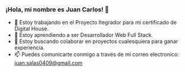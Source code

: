 ### ¡Hola, mi nombre es Juan Carlos! 👋
- 🔭 Estoy trabajando en el Proyecto Itegrador para mi certificado de Digital House.
- 🌱 Estoy aprendiendo a ser Desarrollador Web Full Stack.
- 👯 Estoy buscando colaborar en proyectos cualesquiera para ganar experiencia.
- 📫 Puedes comunicarte conmigo a través de mi correo electronico: juan.salas0409@gmail.com
<!--
**juansalas0409/juansalas0409** is a ✨ _special_ ✨ repository because its `README.md` (this file) appears on your GitHub profile.

Here are some ideas to get you started:

- 🔭 Estoy trabajando en el Proyecto Itegrador de mi curso junto con mis compañeros.
- 🌱 Estoy aprendiendo a ser un Desarrollador Web Full Stack.
- 👯 Estoy buscando colaborar en proyectos cualesquiera para ganar experiencia.
- 📫 Puedes comunicarte conmigo a través de mi correo electronico: juan.salas0409@gmail.com
